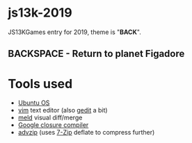 # js13k-2019
JS13KGames entry for 2019, theme is "**BACK**".

## BACKSPACE - Return to planet Figadore

# Tools used
* [Ubuntu OS](https://www.ubuntu.com/)
* [vim](https://github.com/vim) text editor (also [gedit](https://github.com/GNOME/gedit) a bit)
* [meld](https://github.com/GNOME/meld) visual diff/merge
* [Google closure compiler](https://closure-compiler.appspot.com/home)
* [advzip](https://github.com/amadvance/advancecomp) (uses [7-Zip](https://sourceforge.net/projects/sevenzip/files/7-Zip/) deflate to compress further)
